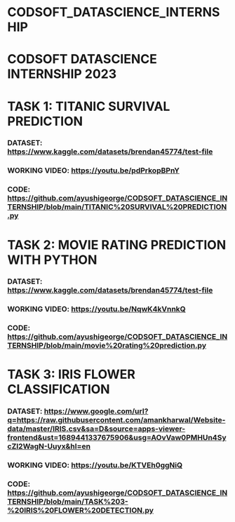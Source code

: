 # CODSOFT_DATASCIENCE_INTERNSHIP

# CODSOFT DATASCIENCE INTERNSHIP 2023
# TASK 1: TITANIC SURVIVAL PREDICTION
### DATASET: https://www.kaggle.com/datasets/brendan45774/test-file
### WORKING VIDEO: https://youtu.be/pdPrkopBPnY
### CODE: https://github.com/ayushigeorge/CODSOFT_DATASCIENCE_INTERNSHIP/blob/main/TITANIC%20SURVIVAL%20PREDICTION.py

# TASK 2: MOVIE RATING PREDICTION WITH PYTHON
### DATASET: https://www.kaggle.com/datasets/brendan45774/test-file
### WORKING VIDEO: https://youtu.be/NqwK4kVnnkQ
### CODE: https://github.com/ayushigeorge/CODSOFT_DATASCIENCE_INTERNSHIP/blob/main/movie%20rating%20prediction.py

# TASK 3: IRIS FLOWER CLASSIFICATION
### DATASET: https://www.google.com/url?q=https://raw.githubusercontent.com/amankharwal/Website-data/master/IRIS.csv&sa=D&source=apps-viewer-frontend&ust=1689441337675906&usg=AOvVaw0PMHUn4SycZI2WagN-Uuyx&hl=en
### WORKING VIDEO: https://youtu.be/KTVEh0ggNiQ
### CODE: https://github.com/ayushigeorge/CODSOFT_DATASCIENCE_INTERNSHIP/blob/main/TASK%203-%20IRIS%20FLOWER%20DETECTION.py

